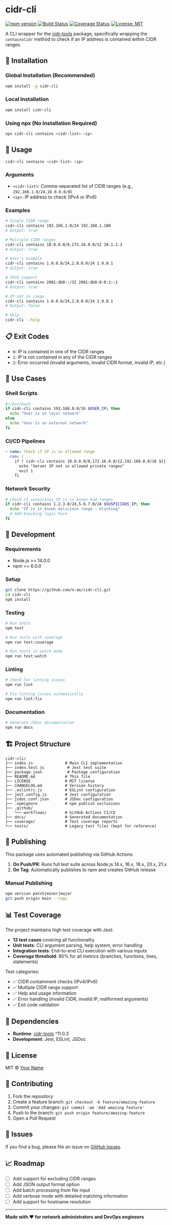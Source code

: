 # cidr-cli

[![npm version](https://badge.fury.io/js/cidr-cli.svg)](https://badge.fury.io/js/cidr-cli)
[![Build Status](https://github.com/n-ae/cidr-cli/workflows/CI/badge.svg)](https://github.com/n-ae/cidr-cli/actions)
[![Coverage Status](https://codecov.io/gh/n-ae/cidr-cli/branch/main/graph/badge.svg)](https://codecov.io/gh/n-ae/cidr-cli)
[![License: MIT](https://img.shields.io/badge/License-MIT-yellow.svg)](https://opensource.org/licenses/MIT)

A CLI wrapper for the [cidr-tools](https://www.npmjs.com/package/cidr-tools) package, specifically wrapping the `containsCidr` method to check if an IP address is contained within CIDR ranges.

## 🚀 Installation

### Global Installation (Recommended)

```bash
npm install -g cidr-cli
```

### Local Installation

```bash
npm install cidr-cli
```

### Using npx (No Installation Required)

```bash
npx cidr-cli contains <cidr-list> <ip>
```

## 📖 Usage

```bash
cidr-cli contains <cidr-list> <ip>
```

### Arguments

- `<cidr-list>`: Comma-separated list of CIDR ranges (e.g., `192.168.1.0/24,10.0.0.0/8`)
- `<ip>`: IP address to check (IPv4 or IPv6)

### Examples

```bash
# Single CIDR range
cidr-cli contains 192.168.1.0/24 192.168.1.100
# Output: true

# Multiple CIDR ranges
cidr-cli contains 10.0.0.0/8,172.16.0.0/12 10.1.2.3
# Output: true

# User's example
cidr-cli contains 1.0.0.0/24,2.0.0.0/24 1.0.0.1
# Output: true

# IPv6 support
cidr-cli contains 2001:db8::/32 2001:db8:0:0:1::1
# Output: true

# IP not in range
cidr-cli contains 1.0.0.0/24,2.0.0.0/24 3.0.0.1
# Output: false

# Help
cidr-cli --help
```

## 📋 Exit Codes

- `0`: IP is contained in one of the CIDR ranges
- `1`: IP is not contained in any of the CIDR ranges  
- `2`: Error occurred (invalid arguments, invalid CIDR format, invalid IP, etc.)

## 🧪 Use Cases

### Shell Scripts

```bash
#!/bin/bash
if cidr-cli contains 192.168.0.0/16 $USER_IP; then
  echo "User is on local network"
else
  echo "User is on external network"
fi
```

### CI/CD Pipelines

```yaml
- name: Check if IP is in allowed range
  run: |
    if ! cidr-cli contains 10.0.0.0/8,172.16.0.0/12,192.168.0.0/16 ${{ env.SERVER_IP }}; then
      echo "Server IP not in allowed private ranges"
      exit 1
    fi
```

### Network Security

```bash
# Check if suspicious IP is in known bad ranges
if cidr-cli contains 1.2.3.0/24,5.6.7.0/24 $SUSPICIOUS_IP; then
  echo "IP is in known malicious range - blocking"
  # Add blocking logic here
fi
```

## 🔧 Development

### Requirements

- Node.js >= 14.0.0
- npm >= 6.0.0

### Setup

```bash
git clone https://github.com/n-ae/cidr-cli.git
cd cidr-cli
npm install
```

### Testing

```bash
# Run tests
npm test

# Run tests with coverage
npm run test:coverage

# Run tests in watch mode
npm run test:watch
```

### Linting

```bash
# Check for linting issues
npm run lint

# Fix linting issues automatically
npm run lint:fix
```

### Documentation

```bash
# Generate JSDoc documentation
npm run docs
```

## 🏗️ Project Structure

```
cidr-cli/
├── index.js              # Main CLI implementation
├── index.test.js          # Jest test suite
├── package.json           # Package configuration
├── README.md             # This file
├── LICENSE               # MIT license
├── CHANGELOG.md          # Version history
├── .eslintrc.js          # ESLint configuration
├── jest.config.js        # Jest configuration
├── jsdoc.conf.json       # JSDoc configuration
├── .npmignore            # npm publish exclusions
├── .github/
│   └── workflows/        # GitHub Actions CI/CD
├── docs/                 # Generated documentation
├── coverage/             # Test coverage reports
└── tests/                # Legacy test files (kept for reference)
```

## 🚀 Publishing

This package uses automated publishing via GitHub Actions:

1. **On Push/PR**: Runs full test suite across Node.js 14.x, 16.x, 18.x, 20.x, 21.x
2. **On Tag**: Automatically publishes to npm and creates GitHub release

### Manual Publishing

```bash
npm version patch|minor|major
git push origin main --tags
```

## 📊 Test Coverage

The project maintains high test coverage with Jest:

- **13 test cases** covering all functionality
- **Unit tests**: CLI argument parsing, help system, error handling
- **Integration tests**: End-to-end CLI execution with various inputs
- **Coverage threshold**: 80% for all metrics (branches, functions, lines, statements)

Test categories:
- ✅ CIDR containment checks (IPv4/IPv6)
- ✅ Multiple CIDR range support
- ✅ Help and usage information
- ✅ Error handling (invalid CIDR, invalid IP, malformed arguments)
- ✅ Exit code validation

## 🔗 Dependencies

- **Runtime**: [cidr-tools](https://www.npmjs.com/package/cidr-tools) ^11.0.3
- **Development**: Jest, ESLint, JSDoc

## 📝 License

MIT © [Your Name](https://github.com/n-ae)

## 🤝 Contributing

1. Fork the repository
2. Create a feature branch: `git checkout -b feature/amazing-feature`
3. Commit your changes: `git commit -am 'Add amazing feature'`
4. Push to the branch: `git push origin feature/amazing-feature`
5. Open a Pull Request

## 🐛 Issues

If you find a bug, please file an issue on [GitHub Issues](https://github.com/n-ae/cidr-cli/issues).

## 📈 Roadmap

- [ ] Add support for excluding CIDR ranges
- [ ] Add JSON output format option
- [ ] Add batch processing from file input
- [ ] Add verbose mode with detailed matching information
- [ ] Add support for hostname resolution

---

**Made with ❤️ for network administrators and DevOps engineers**
